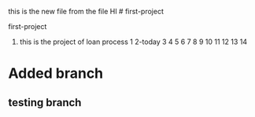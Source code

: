 this is the new file 
from the file
HI # first-project

first-project

1. this is the project of loan process
   1
   2-today
   3
   4
   5
   6
   7
   8
   9
   10
   11
   12
   13
   14
<h1>Added branch</h1>
<h2>testing  branch</h2>
